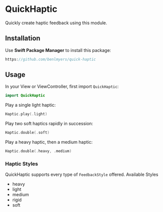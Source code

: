 
# QuickHaptic
Quickly create haptic feedback using this module.
## Installation
Use ****Swift Package Manager**** to install this package:
```swift
https://github.com/benlmyers/quick-haptic
```
## Usage
In your View or ViewController, first import `QuickHaptic`:
```swift
import QuickHaptic
```
Play a single light haptic:
```swift
Haptic.play(.light)
```
Play two soft haptics rapidly in succession:
```swift
Haptic.double(.soft)
```
Play a heavy haptic, then a medium haptic:
```swift
Haptic.double(.heavy, .medium)
```
### Haptic Styles
QuickHaptic supports every type of `FeedbackStyle` offered.
Available Styles
- heavy
- light
- medium
- rigid
- soft
